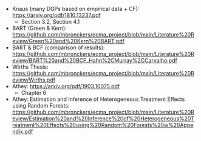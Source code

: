 - Knaus (many DGPs based on empirical data + CF): https://arxiv.org/pdf/1810.13237.pdf
	- Section 3.2, Section 4.1
- BART (Green & Kern): https://github.com/mbronckers/ecma_project/blob/main/Literature%20Review/Green%20and%20Kern%20BART.pdf
- BART & BCF (comparison of results): https://github.com/mbronckers/ecma_project/blob/main/Literature%20Review/BART%20and%20BCF_Hahn%2CMurray%2CCarvalho.pdf
- Wirths Thesis: https://github.com/mbronckers/ecma_project/blob/main/Literature%20Review/Wirths.pdf
- Athey:  https://arxiv.org/pdf/1903.10075.pdf
	- Chapter 6
- Athey: Estimation and Inference of Heterogeneous Treatment Effects using Random Forests: https://github.com/mbronckers/ecma_project/blob/main/Literature%20Review/Estimation%20and%20Inference%20of%20Heterogeneous%20Treatment%20Effects%20using%20Random%20Forests%20w%20Appendix.pdf 
